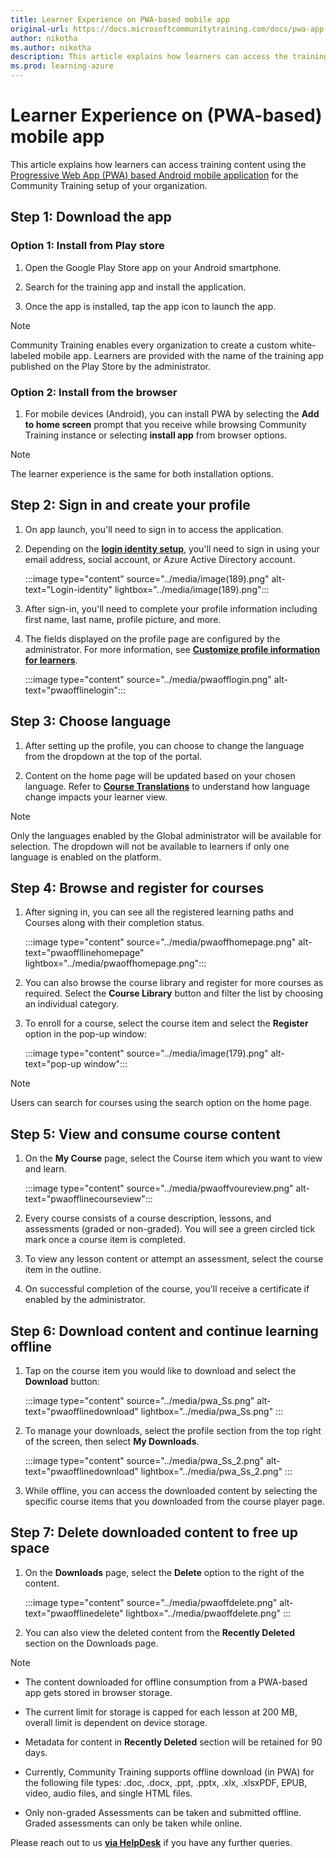 ```yaml
---
title: Learner Experience on PWA-based mobile app
original-url: https://docs.microsoftcommunitytraining.com/docs/pwa-app
author: nikotha
ms.author: nikotha
description: This article explains how learners can access the training content using the PWA-based Android mobile application for the  Community Training platform instance setup for your organization.
ms.prod: learning-azure
---
```


# Learner Experience on (PWA-based) mobile app

This article explains how learners can access training content using the [Progressive Web App (PWA) based Android mobile application](../infrastructure-management/install-your-platform-instance/create-publish-mobile-app.md#option-1-creating-a-progressive-web-application-pwa-for-android) for the Community Training setup of your organization.

## Step 1: Download the app

### Option 1: Install from Play store

1. Open the Google Play Store app on your Android smartphone.

2. Search for the training app and install the application.

3. Once the app is installed, tap the app icon to launch the app.

> [!Note]  
> Community Training enables every organization to create a custom white-labeled mobile app. Learners are provided with the name of the training app published on the Play Store by the administrator.

### Option 2: Install from the browser

1. For mobile devices (Android), you can install PWA by selecting the  **Add to home screen** prompt that you receive while browsing Community Training instance or selecting **install app** from browser options.

> [!Note]  
> The learner experience is the same for both installation options.

## Step 2: Sign in and create your profile

1. On app launch, you'll need to sign in to access the application.

2. Depending on the [**login identity setup**](../infrastructure-management/install-your-platform-instance/configure-login-social-work-school-account.md), you'll need to sign in using your email address, social account, or Azure Active Directory account.

    :::image type="content" source="../media/image(189).png" alt-text="Login-identity" lightbox="../media/image(189).png":::

3. After sign-in, you'll need to complete your profile information including first name, last name, profile picture, and more.  

4. The fields displayed on the profile page are configured by the administrator. For more information, see [**Customize profile information for learners**](../settings/add-additional-profile-fields-for-user-information.md).

    :::image type="content" source="../media/pwaofflogin.png" alt-text="pwaofflinelogin":::

## Step 3: Choose language

1. After setting up the profile, you can choose to change the language from the dropdown at the top of the portal.

2. Content on the home page will be updated based on your chosen language. Refer to [**Course Translations**](../content-management/create-content/create-course-category/create-a-new-course.md#option-4---create-multiple-translations-for-a-course) to understand how language change impacts your learner view.

>[!Note]  
>Only the languages enabled by the Global administrator will be available for selection. The dropdown will not be available to learners if only one language is enabled on the platform.

## Step 4: Browse and register for courses

1. After signing in, you can see all the registered learning paths and  Courses along with their completion status.

    :::image type="content" source="../media/pwaoffhomepage.png" alt-text="pwaoffllinehomepage" lightbox="../media/pwaoffhomepage.png":::

2. You can also browse the course library and register for more courses as required. Select the **Course Library** button and filter the list by choosing an individual category.

3. To enroll for a course, select the course item and select the **Register** option in the pop-up window:

    :::image type="content" source="../media/image(179).png" alt-text="pop-up window":::

> [!Note]  
> Users can search for courses using the search option on the home page.

## Step 5: View and consume course content

1. On the **My Course** page, select the Course item which you want to view and learn.

    :::image type="content" source="../media/pwaoffvoureview.png" alt-text="pwaofflinecourseview":::

2. Every course consists of a course description, lessons, and assessments (graded or non-graded). You will see a green circled tick mark once a course item is completed.

3. To view any lesson content or attempt an assessment, select the course item in the outline.

4. On successful completion of the course, you'll receive a certificate if enabled by the administrator.

## Step 6: Download content and continue learning offline

1. Tap on the course item you would like to download and select the **Download** button:

    :::image type="content" source="../media/pwa_Ss.png" alt-text="pwaofflinedownload" lightbox="../media/pwa_Ss.png" :::

2. To manage your downloads, select the profile section from the top right of the screen, then select **My Downloads**.

    :::image type="content" source="../media/pwa_Ss_2.png" alt-text="pwaofflinedownload" lightbox="../media/pwa_Ss_2.png" :::

3. While offline, you can access the downloaded content by selecting the specific course items that you downloaded from the course player page.

## Step 7: Delete downloaded content to free up space

1. On the **Downloads** page, select the **Delete** option to the right of the content.

    :::image type="content" source="../media/pwaoffdelete.png" alt-text="pwaofflinedelete" lightbox="../media/pwaoffdelete.png" :::

2. You can also view the deleted content from the **Recently Deleted** section on the Downloads page.

> [!Note]  
>  * The content downloaded for offline consumption from a PWA-based app gets stored in browser storage.
> 
>  * The current limit for storage is capped for each lesson at 200 MB, overall limit is dependent on device storage.
> 
>  * Metadata for content in **Recently Deleted** section will be retained for 90 days.
> 
>  * Currently, Community Training supports offline download (in PWA) for the following file types: .doc, .docx, .ppt, .pptx, .xlx, .xlsxPDF, EPUB, video, audio files, and single HTML files.
> 
>  * Only non-graded Assessments can be taken and submitted offline. Graded assessments can only be taken while online.

Please reach out to us [**via HelpDesk**](https://aka.ms/cthelpdesk) if you have any further queries.